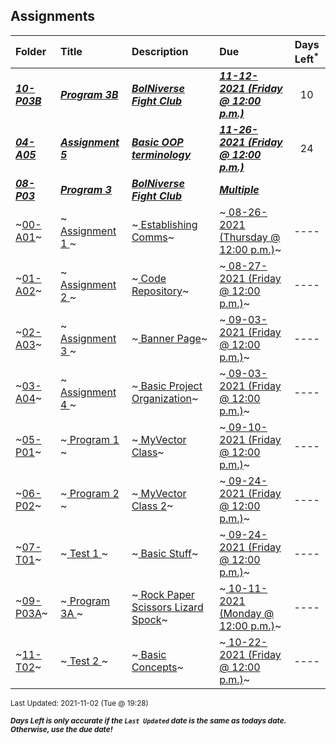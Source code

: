 ## Assignments

| Folder | Title | Description | Due | Days Left<sup>*</sup> |
|:------|:------|:------|:------|:-----:|
| ***<a href="https://github.com/rugbyprof/2143-Object-Oriented-Programming/tree/master/Assignments/10-P03B">10-P03B</a>*** | ***<a href="https://github.com/rugbyprof/2143-Object-Oriented-Programming/tree/master/Assignments/10-P03B"> Program 3B </a>*** | ***<a href="https://github.com/rugbyprof/2143-Object-Oriented-Programming/tree/master/Assignments/10-P03B"> BolNiverse Fight Club</a>*** | ***<a href="https://github.com/rugbyprof/2143-Object-Oriented-Programming/tree/master/Assignments/10-P03B"> 11-12-2021 (Friday @ 12:00 p.m.)</a>*** | 10 |
| ***<a href="https://github.com/rugbyprof/2143-Object-Oriented-Programming/tree/master/Assignments/04-A05">04-A05</a>*** | ***<a href="https://github.com/rugbyprof/2143-Object-Oriented-Programming/tree/master/Assignments/04-A05"> Assignment 5 </a>*** | ***<a href="https://github.com/rugbyprof/2143-Object-Oriented-Programming/tree/master/Assignments/04-A05"> Basic OOP terminology</a>*** | ***<a href="https://github.com/rugbyprof/2143-Object-Oriented-Programming/tree/master/Assignments/04-A05"> 11-26-2021 (Friday @ 12:00 p.m.)</a>*** | 24 |
| ***<a href="https://github.com/rugbyprof/2143-Object-Oriented-Programming/tree/master/Assignments/08-P03">08-P03</a>*** | ***<a href="https://github.com/rugbyprof/2143-Object-Oriented-Programming/tree/master/Assignments/08-P03"> Program 3 </a>*** | ***<a href="https://github.com/rugbyprof/2143-Object-Oriented-Programming/tree/master/Assignments/08-P03"> BolNiverse Fight Club</a>*** | ***<a href="https://github.com/rugbyprof/2143-Object-Oriented-Programming/tree/master/Assignments/08-P03"> Multiple</a>*** |  |
| ~<a href="https://github.com/rugbyprof/2143-Object-Oriented-Programming/tree/master/Assignments/00-A01">00-A01</a>~ | ~<a href="https://github.com/rugbyprof/2143-Object-Oriented-Programming/tree/master/Assignments/00-A01"> Assignment 1 </a>~ | ~<a href="https://github.com/rugbyprof/2143-Object-Oriented-Programming/tree/master/Assignments/00-A01"> Establishing Comms</a>~ | ~<a href="https://github.com/rugbyprof/2143-Object-Oriented-Programming/tree/master/Assignments/00-A01"> 08-26-2021 (Thursday @ 12:00 p.m.)</a>~ | ---- |
| ~<a href="https://github.com/rugbyprof/2143-Object-Oriented-Programming/tree/master/Assignments/01-A02">01-A02</a>~ | ~<a href="https://github.com/rugbyprof/2143-Object-Oriented-Programming/tree/master/Assignments/01-A02"> Assignment 2 </a>~ | ~<a href="https://github.com/rugbyprof/2143-Object-Oriented-Programming/tree/master/Assignments/01-A02"> Code Repository</a>~ | ~<a href="https://github.com/rugbyprof/2143-Object-Oriented-Programming/tree/master/Assignments/01-A02"> 08-27-2021 (Friday @ 12:00 p.m.)</a>~ | ---- |
| ~<a href="https://github.com/rugbyprof/2143-Object-Oriented-Programming/tree/master/Assignments/02-A03">02-A03</a>~ | ~<a href="https://github.com/rugbyprof/2143-Object-Oriented-Programming/tree/master/Assignments/02-A03"> Assignment 3 </a>~ | ~<a href="https://github.com/rugbyprof/2143-Object-Oriented-Programming/tree/master/Assignments/02-A03"> Banner Page</a>~ | ~<a href="https://github.com/rugbyprof/2143-Object-Oriented-Programming/tree/master/Assignments/02-A03"> 09-03-2021 (Friday @ 12:00 p.m.)</a>~ | ---- |
| ~<a href="https://github.com/rugbyprof/2143-Object-Oriented-Programming/tree/master/Assignments/03-A04">03-A04</a>~ | ~<a href="https://github.com/rugbyprof/2143-Object-Oriented-Programming/tree/master/Assignments/03-A04"> Assignment 4 </a>~ | ~<a href="https://github.com/rugbyprof/2143-Object-Oriented-Programming/tree/master/Assignments/03-A04"> Basic Project Organization</a>~ | ~<a href="https://github.com/rugbyprof/2143-Object-Oriented-Programming/tree/master/Assignments/03-A04"> 09-03-2021 (Friday @ 12:00 p.m.)</a>~ | ---- |
| ~<a href="https://github.com/rugbyprof/2143-Object-Oriented-Programming/tree/master/Assignments/05-P01">05-P01</a>~ | ~<a href="https://github.com/rugbyprof/2143-Object-Oriented-Programming/tree/master/Assignments/05-P01"> Program 1 </a>~ | ~<a href="https://github.com/rugbyprof/2143-Object-Oriented-Programming/tree/master/Assignments/05-P01"> MyVector Class</a>~ | ~<a href="https://github.com/rugbyprof/2143-Object-Oriented-Programming/tree/master/Assignments/05-P01"> 09-10-2021 (Friday @ 12:00 p.m.)</a>~ | ---- |
| ~<a href="https://github.com/rugbyprof/2143-Object-Oriented-Programming/tree/master/Assignments/06-P02">06-P02</a>~ | ~<a href="https://github.com/rugbyprof/2143-Object-Oriented-Programming/tree/master/Assignments/06-P02"> Program 2 </a>~ | ~<a href="https://github.com/rugbyprof/2143-Object-Oriented-Programming/tree/master/Assignments/06-P02"> MyVector Class 2</a>~ | ~<a href="https://github.com/rugbyprof/2143-Object-Oriented-Programming/tree/master/Assignments/06-P02"> 09-24-2021 (Friday @ 12:00 p.m.)</a>~ | ---- |
| ~<a href="https://github.com/rugbyprof/2143-Object-Oriented-Programming/tree/master/Assignments/07-T01">07-T01</a>~ | ~<a href="https://github.com/rugbyprof/2143-Object-Oriented-Programming/tree/master/Assignments/07-T01"> Test 1 </a>~ | ~<a href="https://github.com/rugbyprof/2143-Object-Oriented-Programming/tree/master/Assignments/07-T01"> Basic Stuff</a>~ | ~<a href="https://github.com/rugbyprof/2143-Object-Oriented-Programming/tree/master/Assignments/07-T01"> 09-24-2021 (Friday @ 12:00 p.m.)</a>~ | ---- |
| ~<a href="https://github.com/rugbyprof/2143-Object-Oriented-Programming/tree/master/Assignments/09-P03A">09-P03A</a>~ | ~<a href="https://github.com/rugbyprof/2143-Object-Oriented-Programming/tree/master/Assignments/09-P03A"> Program 3A </a>~ | ~<a href="https://github.com/rugbyprof/2143-Object-Oriented-Programming/tree/master/Assignments/09-P03A"> Rock Paper Scissors Lizard Spock</a>~ | ~<a href="https://github.com/rugbyprof/2143-Object-Oriented-Programming/tree/master/Assignments/09-P03A"> 10-11-2021 (Monday @ 12:00 p.m.)</a>~ | ---- |
| ~<a href="https://github.com/rugbyprof/2143-Object-Oriented-Programming/tree/master/Assignments/11-T02">11-T02</a>~ | ~<a href="https://github.com/rugbyprof/2143-Object-Oriented-Programming/tree/master/Assignments/11-T02"> Test 2 </a>~ | ~<a href="https://github.com/rugbyprof/2143-Object-Oriented-Programming/tree/master/Assignments/11-T02"> Basic Concepts</a>~ | ~<a href="https://github.com/rugbyprof/2143-Object-Oriented-Programming/tree/master/Assignments/11-T02"> 10-22-2021 (Friday @ 12:00 p.m.)</a>~ | ---- |

<sup>Last Updated: 2021-11-02 (Tue @ 19:28)</sup> 

<sup>***Days Left is only accurate if the `Last Updated` date is the same as todays date. Otherwise, use the due date!***</sup> 